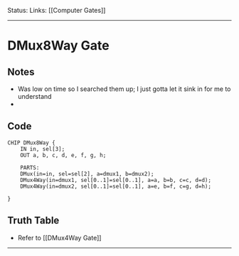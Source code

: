 Status:
Links: [[Computer Gates]]
___
# DMux8Way Gate
## Notes
- Was low on time so I searched them up; I just gotta let it sink in for me to understand
- 

## Code
```
CHIP DMux8Way {
    IN in, sel[3];
    OUT a, b, c, d, e, f, g, h;

    PARTS:
	DMux(in=in, sel=sel[2], a=dmux1, b=dmux2);
    DMux4Way(in=dmux1, sel[0..1]=sel[0..1], a=a, b=b, c=c, d=d);
	DMux4Way(in=dmux2, sel[0..1]=sel[0..1], a=e, b=f, c=g, d=h);
	
}
```
## Truth Table
- Refer to [[DMux4Way Gate]]
___